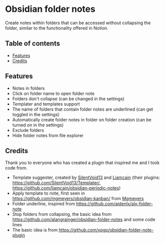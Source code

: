 # Obsidian folder notes
Create notes within folders that can be accessed without collapsing the folder, similar to the functionality offered in Notion.

## Table of contents

- [Features](#features)
- [Credits](#credits)

## Features

- Notes in folders
- Click on folder name to open folder note
- Folders don't collapse (can be changed in the settings)
- Templater and templates support
- The name of folders that contain folder notes are underlined (can get toggled in the settings)
- Automatically create folder notes in folder on folder creation (can be turned on in the settings)
- Exclude folders
- Hide folder notes from file explorer
 
## Credits
Thank you to everyone who has created a plugin that inspired me and I took code from.
- Template suggester, created by [SilentVoid13](https://github.com/SilentVoid13) and [Liamcain](https://github.com/liamcain) (their plugins: https://github.com/SilentVoid13/Templater/, https://github.com/liamcain/obsidian-periodic-notes)
- Apply template to note, first seen in https://github.com/mgmeyers/obsidian-kanban/ from [Mgmeyers](https://github.com/mgmeyers)
- Folder underline, inspired from https://github.com/aidenlx/alx-folder-note
- Stop folders from collapsing, the basic idea from https://github.com/alangrainger/obsidian-folder-notes and some code lines
- The basic idea is from https://github.com/xpgo/obsidian-folder-note-plugin

